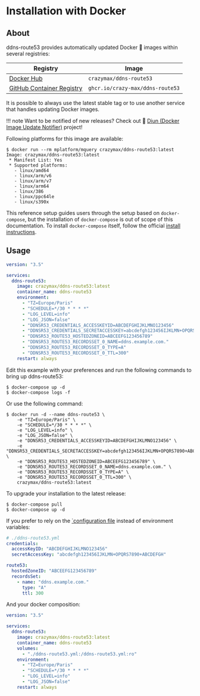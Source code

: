 # Installation with Docker

## About

ddns-route53 provides automatically updated Docker :whale: images within several registries:

| Registry                                                                                         | Image                           |
|--------------------------------------------------------------------------------------------------|---------------------------------|
| [Docker Hub](https://hub.docker.com/r/crazymax/ddns-route53/)                             | `crazymax/ddns-route53`                 |
| [GitHub Container Registry](https://github.com/users/crazy-max/packages/container/package/ddns-route53)  | `ghcr.io/crazy-max/ddns-route53`        |

It is possible to always use the latest stable tag or to use another service that handles updating Docker images.

!!! note
    Want to be notified of new releases? Check out :bell: [Diun (Docker Image Update Notifier)](https://github.com/crazy-max/diun) project!

Following platforms for this image are available:

```shell
$ docker run --rm mplatform/mquery crazymax/ddns-route53:latest
Image: crazymax/ddns-route53:latest
 * Manifest List: Yes
 * Supported platforms:
   - linux/amd64
   - linux/arm/v6
   - linux/arm/v7
   - linux/arm64
   - linux/386
   - linux/ppc64le
   - linux/s390x
```

This reference setup guides users through the setup based on `docker-compose`, but the installation of `docker-compose`
is out of scope of this documentation. To install `docker-compose` itself, follow the official
[install instructions](https://docs.docker.com/compose/install/).

## Usage

```yaml
version: "3.5"

services:
  ddns-route53:
    image: crazymax/ddns-route53:latest
    container_name: ddns-route53
    environment:
      - "TZ=Europe/Paris"
      - "SCHEDULE=*/30 * * * *"
      - "LOG_LEVEL=info"
      - "LOG_JSON=false"
      - "DDNSR53_CREDENTIALS_ACCESSKEYID=ABCDEFGHIJKLMNO123456"
      - "DDNSR53_CREDENTIALS_SECRETACCESSKEY=abcdefgh123456IJKLMN+OPQRS7890+ABCDEFGH"
      - "DDNSR53_ROUTE53_HOSTEDZONEID=ABCEEFG123456789"
      - "DDNSR53_ROUTE53_RECORDSSET_0_NAME=ddns.example.com."
      - "DDNSR53_ROUTE53_RECORDSSET_0_TYPE=A"
      - "DDNSR53_ROUTE53_RECORDSSET_0_TTL=300"
    restart: always
```

Edit this example with your preferences and run the following commands to bring up ddns-route53:

```shell
$ docker-compose up -d
$ docker-compose logs -f
```

Or use the following command:

```shell
$ docker run -d --name ddns-route53 \
    -e "TZ=Europe/Paris" \
    -e "SCHEDULE=*/30 * * * *" \
    -e "LOG_LEVEL=info" \
    -e "LOG_JSON=false" \
    -e "DDNSR53_CREDENTIALS_ACCESSKEYID=ABCDEFGHIJKLMNO123456" \
    -e "DDNSR53_CREDENTIALS_SECRETACCESSKEY=abcdefgh123456IJKLMN+OPQRS7890+ABCDEFGH" \
    -e "DDNSR53_ROUTE53_HOSTEDZONEID=ABCEEFG123456789" \
    -e "DDNSR53_ROUTE53_RECORDSSET_0_NAME=ddns.example.com." \
    -e "DDNSR53_ROUTE53_RECORDSSET_0_TYPE=A" \
    -e "DDNSR53_ROUTE53_RECORDSSET_0_TTL=300" \
    crazymax/ddns-route53:latest
```

To upgrade your installation to the latest release:

```shell
$ docker-compose pull
$ docker-compose up -d
```

If you prefer to rely on the [`configuration file](../config/index.md#configuration-file) instead of
environment variables:

```yaml
# ./ddns-route53.yml
credentials:
  accessKeyID: "ABCDEFGHIJKLMNO123456"
  secretAccessKey: "abcdefgh123456IJKLMN+OPQRS7890+ABCDEFGH"

route53:
  hostedZoneID: "ABCEEFG123456789"
  recordsSet:
    - name: "ddns.example.com."
      type: "A"
      ttl: 300
```

And your docker composition:

```yaml
version: "3.5"

services:
  ddns-route53:
    image: crazymax/ddns-route53:latest
    container_name: ddns-route53
    volumes:
      - "./ddns-route53.yml:/ddns-route53.yml:ro"
    environment:
      - "TZ=Europe/Paris"
      - "SCHEDULE=*/30 * * * *"
      - "LOG_LEVEL=info"
      - "LOG_JSON=false"
    restart: always
```
